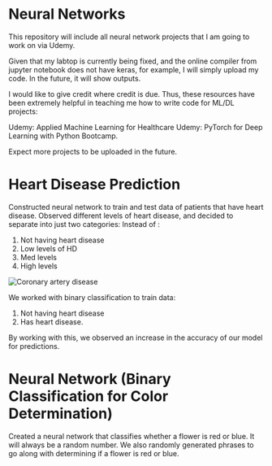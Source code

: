 # Neural Networks
This repository will include all neural network projects that I am going to work on via Udemy.

Given that my labtop is currently being fixed, and the online compiler from jupyter notebook does not have keras,
for example, I will simply upload my code. In the future, it will show outputs.

I would like to give credit where credit is due.
Thus, these resources have been extremely helpful in teaching me how to write code for ML/DL projects:

Udemy: Applied Machine Learning for Healthcare
Udemy: PyTorch for Deep Learning with Python Bootcamp.

Expect more projects to be uploaded in the future.

# Heart Disease Prediction

Constructed neural network to train and test data of patients that have heart disease.
Observed different levels of heart disease, and decided to separate into just two categories:
Instead of :
1) Not having heart disease
2) Low levels of HD
3) Med levels
4) High levels

<img src="https://www.uchicagomedicine.org/-/media/images/ucmc/content-hub-shared/articles/coronary-artery-disease.jpg?la=en&amp;hash=CBF52DBD551457FF166CD5586D32132605EE815F" alt="Coronary artery disease"/>

We worked with binary classification to train data:

1) Not having heart disease
2) Has heart disease.

By working with this, we observed an increase in the accuracy of our model for predictions.

# Neural Network (Binary Classification for Color Determination)

Created a neural network that classifies whether a flower is red or blue.
It will always be a random number. We also randomly generated phrases to go along with determining if a flower is red or blue.

